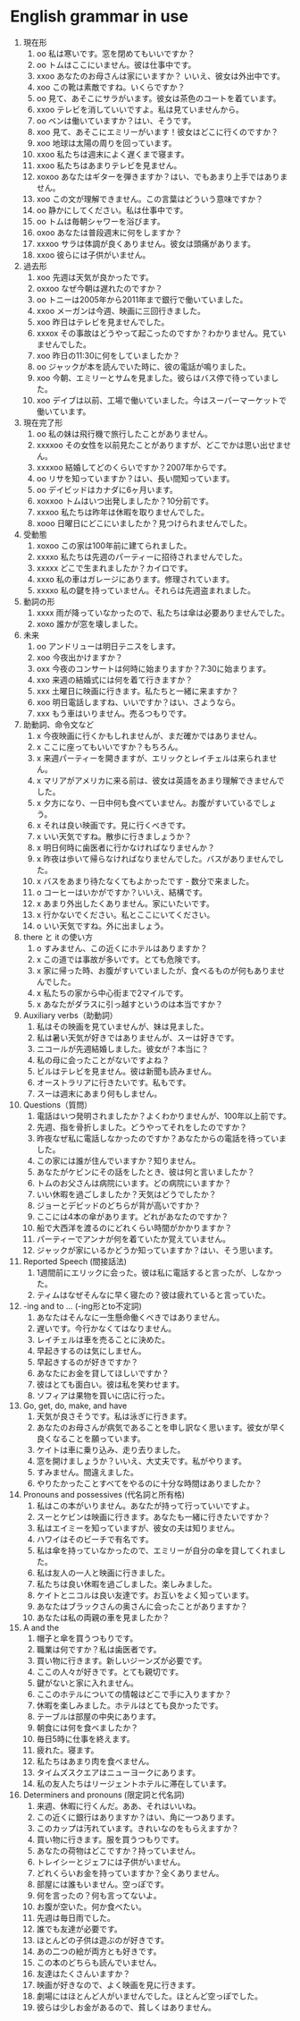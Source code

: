 # English grammar in use

1. 現在形
    1.  oo 私は寒いです。窓を閉めてもいいですか？
    2.  oo トムはここにいません。彼は仕事中です。
    3.  xxoo あなたのお母さんは家にいますか？ いいえ、彼女は外出中です。
    4.  xoo この靴は素敵ですね。いくらですか？
    5.  oo 見て、あそこにサラがいます。彼女は茶色のコートを着ています。
    6.  xxoo テレビを消していいですよ。私は見ていませんから。
    7.  oo ベンは働いていますか？はい、そうです。
    8.  xoo 見て、あそこにエミリーがいます！彼女はどこに行くのですか？
    9.  xoo 地球は太陽の周りを回っています。
    10. xxoo 私たちは週末によく遅くまで寝ます。
    11. xxoo 私たちはあまりテレビを見ません。
    12. xoxoo あなたはギターを弾きますか？はい、でもあまり上手ではありません。
    13. xoo この文が理解できません。この言葉はどういう意味ですか？
    14. oo 静かにしてください。私は仕事中です。
    15. oo トムは毎朝シャワーを浴びます。
    16. oxoo あなたは普段週末に何をしますか？
    17. xxxoo サラは体調が良くありません。彼女は頭痛があります。
    18. xxoo 彼らには子供がいません。
2. 過去形
    1.  xoo 先週は天気が良かったです。
    2.  oxxoo なぜ今朝は遅れたのですか？
    3.  oo トニーは2005年から2011年まで銀行で働いていました。
    4.  xxoo メーガンは今週、映画に三回行きました。
    5.  xoo 昨日はテレビを見ませんでした。
    6.  xxxox その事故はどうやって起こったのですか？わかりません。見ていませんでした。
    7.  xoo 昨日の11:30に何をしていましたか？
    8.  oo ジャックが本を読んでいた時に、彼の電話が鳴りました。
    9.  xoo 今朝、エミリーとサムを見ました。彼らはバス停で待っていました。
    10. xoo デイブは以前、工場で働いていました。今はスーパーマーケットで働いています。
3. 現在完了形
    1. oo 私の妹は飛行機で旅行したことがありません。
    2. xxxxoo その女性を以前見たことがありますが、どこでかは思い出せません。
    3. xxxxoo 結婚してどのくらいですか？2007年からです。
    4. oo リサを知っていますか？はい、長い間知っています。
    5. oo デイビッドはカナダに6ヶ月います。
    6. xoxxoo トムはいつ出発しましたか？10分前です。
    7. xxxoo 私たちは昨年は休暇を取りませんでした。
    8. xooo 日曜日にどこにいましたか？見つけられませんでした。
4. 受動態
    1. xoxoo この家は100年前に建てられました。
    2. xxxxo 私たちは先週のパーティーに招待されませんでした。
    3. xxxxx どこで生まれましたか？カイロです。
    4. xxxo 私の車はガレージにあります。修理されています。
    5. xxxxo 私の鍵を持っていません。それらは先週盗まれました。
5. 動詞の形
    1. xxxx 雨が降っていなかったので、私たちは傘は必要ありませんでした。
    2. xoxo 誰かが窓を壊しました。
6. 未来
    1. oo アンドリューは明日テニスをします。
    2. xoo 今夜出かけますか？
    3. oxx 今夜のコンサートは何時に始まりますか？7:30に始まります。
    4. xxo 来週の結婚式には何を着て行きますか？
    5. xxx 土曜日に映画に行きます。私たちと一緒に来ますか？
    6. xoo 明日電話しますね、いいですか？はい、さようなら。
    7. xxx もう車はいりません。売るつもりです。
7. 助動詞、命令文など
    1. x 今夜映画に行くかもしれませんが、まだ確かではありません。
    2. x ここに座ってもいいですか？もちろん。
    3. x 来週パーティーを開きますが、エリックとレイチェルは来られません。
    4. x マリアがアメリカに来る前は、彼女は英語をあまり理解できませんでした。
    5. x 夕方になり、一日中何も食べていません。お腹がすいているでしょう。
    6. x それは良い映画です。見に行くべきです。
    7. x いい天気ですね。散歩に行きましょうか？
    8. x 明日何時に歯医者に行かなければなりませんか？
    9. x 昨夜は歩いて帰らなければなりませんでした。バスがありませんでした。
    10. x バスをあまり待たなくてもよかったです - 数分で来ました。
    11. o コーヒーはいかがですか？いいえ、結構です。
    12. x あまり外出したくありません。家にいたいです。
    13. x 行かないでください。私とここにいてください。
    14. o いい天気ですね。外に出ましょう。
8. there と it の使い方
    1. o すみません、この近くにホテルはありますか？
    2. x この道では事故が多いです。とても危険です。
    3. x 家に帰った時、お腹がすいていましたが、食べるものが何もありませんでした。
    4. x 私たちの家から中心街まで2マイルです。
    5. x あなたがダラスに引っ越すというのは本当ですか？
9. Auxiliary verbs（助動詞）
    1. 私はその映画を見ていませんが、妹は見ました。
    2. 私は暑い天気が好きではありませんが、スーは好きです。
    3. ニコールが先週結婚しました。彼女が？本当に？
    4. 私の母に会ったことがないですよね？
    5. ビルはテレビを見ません。彼は新聞も読みません。
    6. オーストラリアに行きたいです。私もです。
    7. スーは週末にあまり何もしません。
10. Questions（質問）
    1. 電話はいつ発明されましたか？よくわかりませんが、100年以上前です。
    2. 先週、指を骨折しました。どうやってそれをしたのですか？
    3. 昨夜なぜ私に電話しなかったのですか？あなたからの電話を待っていました。
    4. この家には誰が住んでいますか？知りません。
    5. あなたがケビンにその話をしたとき、彼は何と言いましたか？
    6. トムのお父さんは病院にいます。どの病院にいますか？
    7. いい休暇を過ごしましたか？天気はどうでしたか？
    8. ジョーとデビッドのどちらが背が高いですか？
    9. ここには4本の傘があります。どれがあなたのですか？
    10. 船で大西洋を渡るのにどれくらい時間がかかりますか？
    11. パーティーでアンナが何を着ていたか覚えていません。
    12. ジャックが家にいるかどうか知っていますか？はい、そう思います。
11. Reported Speech (間接話法)
    1.  1週間前にエリックに会った。彼は私に電話すると言ったが、しなかった。
    2.  ティムはなぜそんなに早く寝たの？彼は疲れていると言っていた。
12. -ing and to ... (-ing形とto不定詞)
    1. あなたはそんなに一生懸命働くべきではありません。
    2. 遅いです。今行かなくてはなりません。
    3. レイチェルは車を売ることに決めた。
    4. 早起きするのは気にしません。
    5. 早起きするのが好きですか？
    6. あなたにお金を貸してほしいですか？
    7. 彼はとても面白い。彼は私を笑わせます。
    8. ソフィアは果物を買いに店に行った。
13. Go, get, do, make, and have
    1.  天気が良さそうです。私は泳ぎに行きます。
    2.  あなたのお母さんが病気であることを申し訳なく思います。彼女が早く良くなることを願っています。
    3.  ケイトは車に乗り込み、走り去りました。
    4.  窓を開けましょうか？いいえ、大丈夫です。私がやります。
    5.  すみません。間違えました。
    6.  やりたかったことすべてをやるのに十分な時間はありましたか？
14. Pronouns and possessives (代名詞と所有格)
    1.  私はこの本がいりません。あなたが持って行っていいですよ。
    2.  スーとケビンは映画に行きます。あなたも一緒に行きたいですか？
    3.  私はエイミーを知っていますが、彼女の夫は知りません。
    4.  ハワイはそのビーチで有名です。
    5.  私は傘を持っていなかったので、エミリーが自分の傘を貸してくれました。
    6.  私は友人の一人と映画に行きました。
    7.  私たちは良い休暇を過ごしました。楽しみました。
    8.  ケイトとニコルは良い友達です。お互いをよく知っています。
    9.  あなたはブラックさんの奥さんに会ったことがありますか？
    10. あなたは私の両親の車を見ましたか？
15. A and the
    1.  帽子と傘を買うつもりです。
    2.  職業は何ですか？私は歯医者です。
    3.  買い物に行きます。新しいジーンズが必要です。
    4.  ここの人々が好きです。とても親切です。
    5.  鍵がないと家に入れません。
    6.  ここのホテルについての情報はどこで手に入りますか？
    7.  休暇を楽しみました。ホテルはとても良かったです。
    8.  テーブルは部屋の中央にあります。
    9.  朝食には何を食べましたか？
    10. 毎日5時に仕事を終えます。
    11. 疲れた。寝ます。
    12. 私たちはあまり肉を食べません。
    13. タイムズスクエアはニューヨークにあります。
    14. 私の友人たちはリージェントホテルに滞在しています。
16. Determiners and pronouns (限定詞と代名詞)
    1.  来週、休暇に行くんだ。ああ、それはいいね。
    2.  この近くに銀行はありますか？はい、角に一つあります。
    3.  このカップは汚れています。きれいなのをもらえますか？
    4.  買い物に行きます。服を買うつもりです。
    5.  あなたの荷物はどこですか？持っていません。
    6.  トレイシーとジェフには子供がいません。
    7.  どれくらいお金を持っていますか？全くありません。
    8.  部屋には誰もいません。空っぽです。
    9.  何を言ったの？何も言ってないよ。
    10. お腹が空いた。何か食べたい。
    11. 先週は毎日雨でした。
    12. 誰でも友達が必要です。
    13. ほとんどの子供は遊ぶのが好きです。
    14. あの二つの絵が両方とも好きです。
    15. この本のどちらも読んでいません。
    16. 友達はたくさんいますか？
    17. 映画が好きなので、よく映画を見に行きます。
    18. 劇場にはほとんど人がいませんでした。ほとんど空っぽでした。
    19. 彼らは少しお金があるので、貧しくはありません。